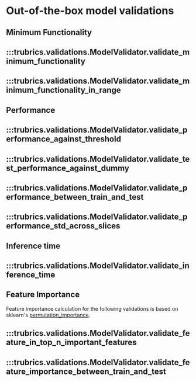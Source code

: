 # Out-of-the-box model validations

## Minimum Functionality
:::trubrics.validations.ModelValidator.validate_minimum_functionality
----
:::trubrics.validations.ModelValidator.validate_minimum_functionality_in_range
----

## Performance
:::trubrics.validations.ModelValidator.validate_performance_against_threshold
----
:::trubrics.validations.ModelValidator.validate_test_performance_against_dummy
----
:::trubrics.validations.ModelValidator.validate_performance_between_train_and_test
----
:::trubrics.validations.ModelValidator.validate_performance_std_across_slices
----

## Inference time
:::trubrics.validations.ModelValidator.validate_inference_time
----

## Feature Importance
Feature importance calculation for the following validations is based on sklearn's [permutation_importance](https://scikit-learn.org/stable/modules/generated/sklearn.inspection.permutation_importance.html#sklearn.inspection.permutation_importance).

:::trubrics.validations.ModelValidator.validate_feature_in_top_n_important_features
----
:::trubrics.validations.ModelValidator.validate_feature_importance_between_train_and_test
----
